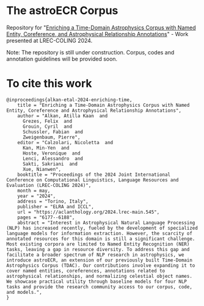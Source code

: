 # The astroECR Corpus
Repository for "[Enriching a Time-Domain Astrophysics Corpus with Named Entity, Coreference, and Astrophysical Relationship Annotations](https://aclanthology.org/2024.lrec-main.545/)" - Work presented at LREC-COLING 2024.

Note: The repository is still under construction. Corpus, codes and annotation guidelines will be provided soon.




# To cite this work

```
@inproceedings{alkan-etal-2024-enriching-time,
    title = "Enriching a Time-Domain Astrophysics Corpus with Named Entity, Coreference and Astrophysical Relationship Annotations",
    author = "Alkan, Atilla Kaan  and
      Grezes, Felix  and
      Grouin, Cyril  and
      Schussler, Fabian  and
      Zweigenbaum, Pierre",
    editor = "Calzolari, Nicoletta  and
      Kan, Min-Yen  and
      Hoste, Veronique  and
      Lenci, Alessandro  and
      Sakti, Sakriani  and
      Xue, Nianwen",
    booktitle = "Proceedings of the 2024 Joint International Conference on Computational Linguistics, Language Resources and Evaluation (LREC-COLING 2024)",
    month = may,
    year = "2024",
    address = "Torino, Italy",
    publisher = "ELRA and ICCL",
    url = "https://aclanthology.org/2024.lrec-main.545",
    pages = "6177--6188",
    abstract = "Interest in Astrophysical Natural Language Processing (NLP) has increased recently, fueled by the development of specialized language models for information extraction. However, the scarcity of annotated resources for this domain is still a significant challenge. Most existing corpora are limited to Named Entity Recognition (NER) tasks, leaving a gap in resource diversity. To address this gap and facilitate a broader spectrum of NLP research in astrophysics, we introduce astroECR, an extension of our previously built Time-Domain Astrophysics Corpus (TDAC). Our contributions involve expanding it to cover named entities, coreferences, annotations related to astrophysical relationships, and normalizing celestial object names. We showcase practical utility through baseline models for four NLP tasks and provide the research community access to our corpus, code, and models.",
}
```
